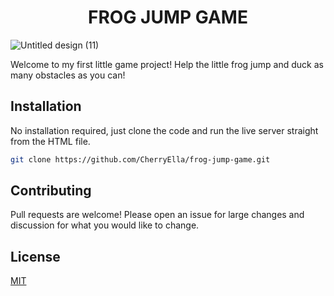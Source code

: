<h1 style="text-align: center;">FROG JUMP GAME</h1>

![Untitled design (11)](https://user-images.githubusercontent.com/111384784/232032824-485ce281-6822-46a0-97bc-086be29f7724.png)


Welcome to my first little game project! Help the little frog jump and duck as many obstacles as you can! 

## Installation 

No installation required, just clone the code and run the live server straight from the HTML file. 

```bash
git clone https://github.com/CherryElla/frog-jump-game.git
```

## Contributing 

Pull requests are welcome! Please open an issue for large changes and discussion for what you would like to change.

## License 

[MIT](https://choosealicense.com/licenses/mit/)

